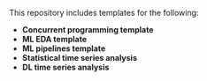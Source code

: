 This repository includes templates for the following:
- **Concurrent programming template**
- **ML EDA template**
- **ML pipelines template**
- **Statistical time series analysis**
- **DL time series analysis**
